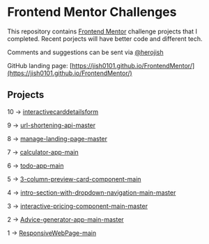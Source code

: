 # Frontend Mentor Challenges

This repository contains [Frontend Mentor](https://www.frontendmentor.io/challenges) challenge projects that I completed.
Recent porjects will have better code and different tech.

Comments and suggestions can be sent via [@herojish](https://twitter.com/herojish)

GitHub landing page: [https://jish0101.github.io/FrontendMentor/](https://jish0101.github.io/FrontendMentor/)

## Projects

10 -> [interactivecarddetailsform](https://jish0101.github.io/FrontendMentor/interactivecarddetailsform/build/)

9 -> [url-shortening-api-master](https://jish0101.github.io/FrontendMentor/url-shortening-api-master/)

8 -> [manage-landing-page-master](https://jish0101.github.io/FrontendMentor/manage-landing-page-master)

7 -> [calculator-app-main](https://jish0101.github.io/FrontendMentor/calculator-app-main/)

6 -> [todo-app-main](https://jish0101.github.io/FrontendMentor/todo-app-main/)

5 -> [3-column-preview-card-component-main](https://jish0101.github.io/FrontendMentor/3-column-preview-card-component-main)

4 -> [intro-section-with-dropdown-navigation-main-master](https://jish0101.github.io/FrontendMentor/intro-section-with-dropdown-navigation-main-master) 

3 -> [interactive-pricing-component-main-master](https://jish0101.github.io/FrontendMentor/interactive-pricing-component-main-master)

2 -> [Advice-generator-app-main-master](https://jish0101.github.io/FrontendMentor/advice-generator-app-main-master)

1 -> [ResponsiveWebPage-main](https://jish0101.github.io/FrontendMentor/ResponsiveWebPage-main)


